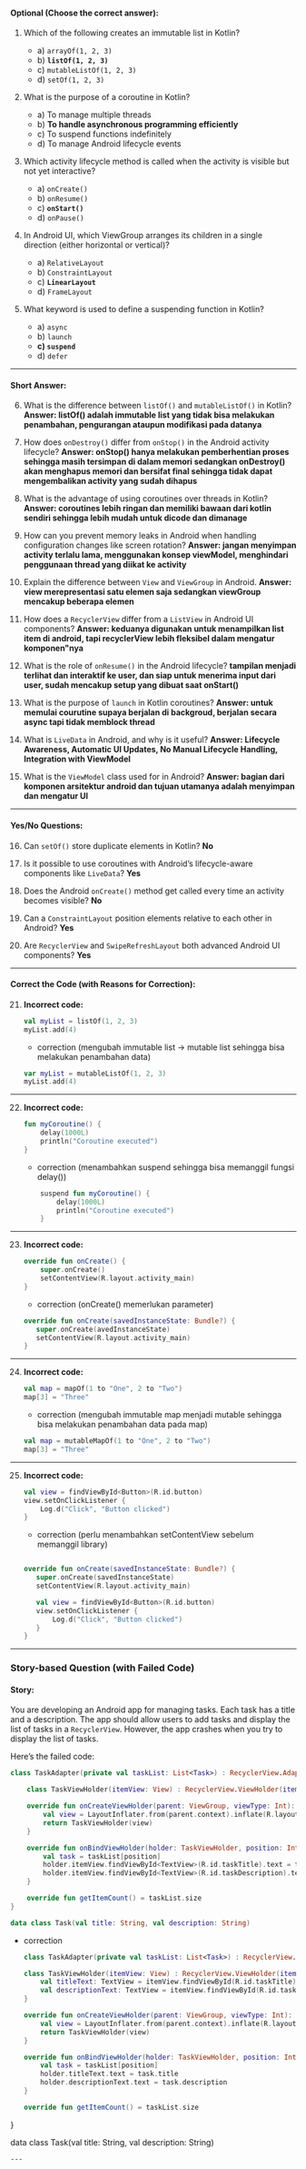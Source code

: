 #### **Optional (Choose the correct answer):**

1. Which of the following creates an immutable list in Kotlin?

   - a) `arrayOf(1, 2, 3)`
   - b) **`listOf(1, 2, 3)`**
   - c) `mutableListOf(1, 2, 3)`
   - d) `setOf(1, 2, 3)`

2. What is the purpose of a coroutine in Kotlin?

   - a) To manage multiple threads
   - b) **To handle asynchronous programming efficiently**
   - c) To suspend functions indefinitely
   - d) To manage Android lifecycle events

3. Which activity lifecycle method is called when the activity is visible but not yet interactive?

   - a) `onCreate()`
   - b) `onResume()`
   - c) **`onStart()`**
   - d) `onPause()`

4. In Android UI, which ViewGroup arranges its children in a single direction (either horizontal or vertical)?

   - a) `RelativeLayout`
   - b) `ConstraintLayout`
   - c) **`LinearLayout`**
   - d) `FrameLayout`

5. What keyword is used to define a suspending function in Kotlin?
   - a) `async`
   - b) `launch`
   - **c) `suspend`**
   - d) `defer`

---

#### **Short Answer:**

6. What is the difference between `listOf()` and `mutableListOf()` in Kotlin? **Answer: listOf() adalah immutable list yang tidak bisa melakukan penambahan, pengurangan ataupun modifikasi pada datanya**

7. How does `onDestroy()` differ from `onStop()` in the Android activity lifecycle? **Answer: onStop() hanya melakukan pemberhentian proses sehingga masih tersimpan di dalam memori sedangkan onDestroy() akan menghapus memori dan bersifat final sehingga tidak dapat mengembalikan activity yang sudah dihapus**

8. What is the advantage of using coroutines over threads in Kotlin? **Answer: coroutines lebih ringan dan memiliki bawaan dari kotlin sendiri sehingga lebih mudah untuk dicode dan dimanage**

9. How can you prevent memory leaks in Android when handling configuration changes like screen rotation? **Answer: jangan menyimpan activity terlalu lama, menggunakan konsep viewModel, menghindari penggunaan thread yang diikat ke activity**

10. Explain the difference between `View` and `ViewGroup` in Android. **Answer: view merepresentasi satu elemen saja sedangkan viewGroup mencakup beberapa elemen**

11. How does a `RecyclerView` differ from a `ListView` in Android UI components? **Answer: keduanya digunakan untuk menampilkan list item di android, tapi recyclerView lebih fleksibel dalam mengatur komponen"nya**

12. What is the role of `onResume()` in the Android lifecycle? **tampilan menjadi terlihat dan interaktif ke user, dan siap untuk menerima input dari user, sudah mencakup setup yang dibuat saat onStart()**

13. What is the purpose of `launch` in Kotlin coroutines? **Answer: untuk memulai courutine supaya berjalan di backgroud, berjalan secara async tapi tidak memblock thread**

14. What is `LiveData` in Android, and why is it useful? **Answer: Lifecycle Awareness, Automatic UI Updates, No Manual Lifecycle Handling, Integration with ViewModel**

15. What is the `ViewModel` class used for in Android? **Answer: bagian dari komponen arsitektur android dan tujuan utamanya adalah menyimpan dan mengatur UI**

---

#### **Yes/No Questions:**

16. Can `setOf()` store duplicate elements in Kotlin? **No**

17. Is it possible to use coroutines with Android’s lifecycle-aware components like `LiveData`? **Yes**

18. Does the Android `onCreate()` method get called every time an activity becomes visible? **No**

19. Can a `ConstraintLayout` position elements relative to each other in Android? **Yes**

20. Are `RecyclerView` and `SwipeRefreshLayout` both advanced Android UI components? **Yes**

---

#### **Correct the Code (with Reasons for Correction):**

21. **Incorrect code:**
    ```kotlin
    val myList = listOf(1, 2, 3)
    myList.add(4)
    ```

    - correction (mengubah immutable list -> mutable list sehingga bisa melakukan penambahan data)
    ```kotlin
    var myList = mutableListOf(1, 2, 3)
    myList.add(4)
    ```

---

22. **Incorrect code:**
    ```kotlin
    fun myCoroutine() {
        delay(1000L)
        println("Coroutine executed")
    }
    ```

    - correction (menambahkan suspend sehingga bisa memanggil fungsi delay())
    ```kotlin
        suspend fun myCoroutine() {
            delay(1000L)
            println("Coroutine executed")
        }
    ```

---

23. **Incorrect code:**
    ```kotlin
    override fun onCreate() {
        super.onCreate()
        setContentView(R.layout.activity_main)
    }
    ```

    - correction (onCreate() memerlukan parameter)
     ```kotlin
    override fun onCreate(savedInstanceState: Bundle?) {
        super.onCreate(avedInstanceState)
        setContentView(R.layout.activity_main)
    }
    ```

---

24. **Incorrect code:**
    ```kotlin
    val map = mapOf(1 to "One", 2 to "Two")
    map[3] = "Three"
    ```

    - correction (mengubah immutable map menjadi mutable sehingga bisa melakukan penambahan data pada map)
    ```kotlin
    val map = mutableMapOf(1 to "One", 2 to "Two")
    map[3] = "Three"
    ```

---

25. **Incorrect code:**
    ```kotlin
    val view = findViewById<Button>(R.id.button)
    view.setOnClickListener {
        Log.d("Click", "Button clicked")
    }
    ```

    - correction (perlu menambahkan setContentView sebelum memanggil library)
     ```kotlin

    override fun onCreate(savedInstanceState: Bundle?) {
        super.onCreate(savedInstanceState)
        setContentView(R.layout.activity_main)

        val view = findViewById<Button>(R.id.button)
        view.setOnClickListener {
            Log.d("Click", "Button clicked")
        }
    }
    ```

---

### **Story-based Question (with Failed Code)**

#### **Story:**

You are developing an Android app for managing tasks. Each task has a title and a description. The app should allow users to add tasks and display the list of tasks in a `RecyclerView`. However, the app crashes when you try to display the list of tasks.

Here’s the failed code:

```kotlin
class TaskAdapter(private val taskList: List<Task>) : RecyclerView.Adapter<TaskAdapter.TaskViewHolder>() {

    class TaskViewHolder(itemView: View) : RecyclerView.ViewHolder(itemView)

    override fun onCreateViewHolder(parent: ViewGroup, viewType: Int): TaskViewHolder {
        val view = LayoutInflater.from(parent.context).inflate(R.layout.task_item, parent, false)
        return TaskViewHolder(view)
    }

    override fun onBindViewHolder(holder: TaskViewHolder, position: Int) {
        val task = taskList[position]
        holder.itemView.findViewById<TextView>(R.id.taskTitle).text = task.title
        holder.itemView.findViewById<TextView>(R.id.taskDescription).text = task.description
    }

    override fun getItemCount() = taskList.size
}

data class Task(val title: String, val description: String)
```
- correction
    ``` kotlin
    class TaskAdapter(private val taskList: List<Task>) : RecyclerView.Adapter<TaskAdapter.TaskViewHolder>() {

    class TaskViewHolder(itemView: View) : RecyclerView.ViewHolder(itemView) {
        val titleText: TextView = itemView.findViewById(R.id.taskTitle)
        val descriptionText: TextView = itemView.findViewById(R.id.taskDescription)
    }

    override fun onCreateViewHolder(parent: ViewGroup, viewType: Int): TaskViewHolder {
        val view = LayoutInflater.from(parent.context).inflate(R.layout.task_item, parent, false)
        return TaskViewHolder(view)
    }

    override fun onBindViewHolder(holder: TaskViewHolder, position: Int) {
        val task = taskList[position]
        holder.titleText.text = task.title
        holder.descriptionText.text = task.description
    }

    override fun getItemCount() = taskList.size
}

data class Task(val title: String, val description: String)
```
---
